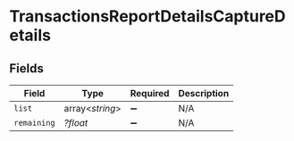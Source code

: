 # TransactionsReportDetailsCaptureDetails


## Fields

| Field              | Type               | Required           | Description        |
| ------------------ | ------------------ | ------------------ | ------------------ |
| `list`             | array<*string*>    | :heavy_minus_sign: | N/A                |
| `remaining`        | *?float*           | :heavy_minus_sign: | N/A                |